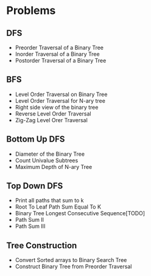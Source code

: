 # Problems
## DFS
- Preorder Traversal of a Binary Tree
- Inorder Traversal of a Binary Tree
- Postorder Traversal of a Binary Tree
## BFS
- Level Order Traversal on Binary Tree
- Level Order Traversal for N-ary tree
- Right side view of the binary tree
- Reverse Level Order Traversal
- Zig-Zag Level Orer Traversal

## Bottom Up DFS 
- Diameter of the Binary Tree
- Count Univalue Subtrees
-  Maximum Depth of N-ary Tree

## Top Down DFS
- Print all paths that sum to k 
- Root To Leaf Path Sum Equal To K
- Binary Tree Longest Consecutive Sequence[TODO]
- Path Sum II
- Path Sum III

## Tree Construction
- Convert Sorted arrays to Binary Search Tree
- Construct Binary Tree from Preorder Traversal